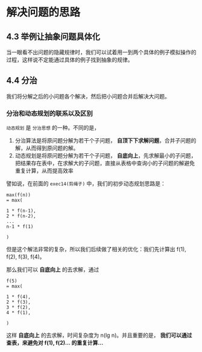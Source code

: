 # 解决问题的思路

## 4.3 举例让抽象问题具体化

当一眼看不出问题的隐藏规律时，我们可以试着用一到两个具体的例子模拟操作的过程，这样说不定能通过具体的例子找到抽象的规律。

## 4.4 分治

我们将分解之后的小问题各个解决，然后把小问题合并后解决大问题。

### 分治和动态规划的联系以及区别

`动态规划` 是 `分治思想` 的一种。不同的是，

1. 分治算法是将原问题分解为若干个子问题， **自顶下下求解问题**，合并子问题的解，从而得到原问题的解。
2. 动态规划是将原问题分解为若干个子问题， **自底向上**，先求解最小的子问题，把结果存在表中，在求解大的子问题，直接从表格中查询小的子问题的解避免重复计算，从而提高效率

譬如说，在前面的 `exec14(剪绳子)` 中，我们的初步动态规划思路是：

```
max(f(n)) 
= max(

1 * f(n-1),
2 * f(n-2),
...
n-1 * f(1)

)
```

但是这个解法非常的复杂，所以我们后续做了相关的优化：我们先计算出 f(1), f(2), f(3), f(4)。

那么我们可以 **自底向上** 的去求解，通过

```
f(5)
= max(

1 * f(4),
2 * f(3),
3 * f(2),
4 * f(1),

)
```

这样 **自底向上** 的去求解，时间复杂度为 n(lg n)。并且重要的是， **我们可以通过查表，来避免对 f(1), f(2)... 的重复计算...**
